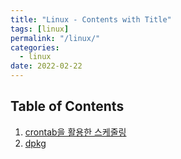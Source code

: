 ```yaml
---
title: "Linux - Contents with Title"
tags: [linux]
permalink: "/linux/"
categories:
  - linux
date: 2022-02-22
---
```

## Table of Contents
1. [crontab을 활용한 스케줄링](https://taemchoi.github.io/linux/linux-1/)
2. [dpkg](https://taemchoi.github.io/linux/linux-2/)